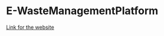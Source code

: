 # E-WasteManagementPlatform
[Link for the website](https://rohit-gupta3.github.io/E-WasteManagementPlatform/)
